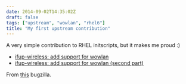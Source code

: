```yaml
---
date: 2014-09-02T14:35:02Z
draft: false
tags: ["upstream", "wowlan", "rhel6"]
title: "My first upstream contribution"
---
```


A very simple contribution to RHEL initscripts, but it makes me proud :)

* [ifup-wireless: add support for wowlan](https://github.com/fedora-sysv/initscripts/commit/914cfea1f59f4c93c6b41db57f7a32e32ffcbcdc)
* [ifup-wireless: add support for wowlan (second part)](https://github.com/fedora-sysv/initscripts/commit/448d37205222f08eccc580645697d451b3022c86)

From [this](https://bugzilla.redhat.com/show_bug.cgi?id=1087386) bugzilla.
